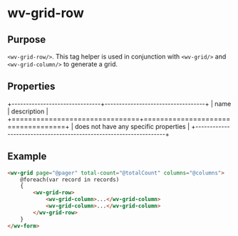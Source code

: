 ﻿<!--{"sort_order":10, "name": "wv-grid-row", "label": "wv-grid-row"}-->
# wv-grid-row

## Purpose

`<wv-grid-row/>`. This tag helper is used in conjunction with `<wv-grid/>` and `<wv-grid-column/>` to generate a grid.

## Properties

+-------------------------------+-----------------------------------+
| name                          | description                       |
+===============================+===================================+
| does not have any specific properties                             | 
+-------------------------------------------------------------------+


## Example

```html
<wv-grid page="@pager" total-count="@totalCount" columns="@columns">
	@foreach(var record in records)
	{
		<wv-grid-row>
			<wv-grid-column>...</wv-grid-column>
			<wv-grid-column>...</wv-grid-column>
		</wv-grid-row>
	}
</wv-form>
```

